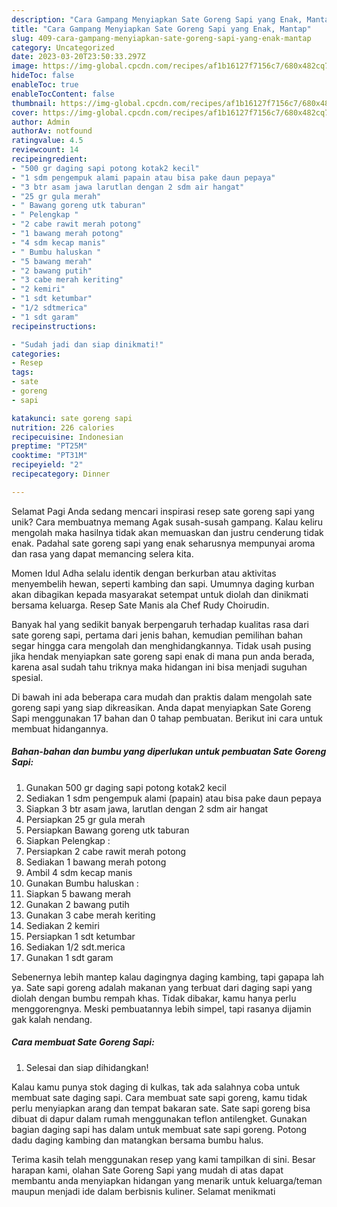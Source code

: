 ```yaml
---
description: "Cara Gampang Menyiapkan Sate Goreng Sapi yang Enak, Mantap"
title: "Cara Gampang Menyiapkan Sate Goreng Sapi yang Enak, Mantap"
slug: 409-cara-gampang-menyiapkan-sate-goreng-sapi-yang-enak-mantap
category: Uncategorized
date: 2023-03-20T23:50:33.297Z
image: https://img-global.cpcdn.com/recipes/af1b16127f7156c7/680x482cq70/sate-goreng-sapi-foto-resep-utama.jpg
hideToc: false
enableToc: true
enableTocContent: false
thumbnail: https://img-global.cpcdn.com/recipes/af1b16127f7156c7/680x482cq70/sate-goreng-sapi-foto-resep-utama.jpg
cover: https://img-global.cpcdn.com/recipes/af1b16127f7156c7/680x482cq70/sate-goreng-sapi-foto-resep-utama.jpg
author: Admin
authorAv: notfound
ratingvalue: 4.5
reviewcount: 14
recipeingredient:
- "500 gr daging sapi potong kotak2 kecil"
- "1 sdm pengempuk alami papain atau bisa pake daun pepaya"
- "3 btr asam jawa larutlan dengan 2 sdm air hangat"
- "25 gr gula merah"
- " Bawang goreng utk taburan"
- " Pelengkap "
- "2 cabe rawit merah potong"
- "1 bawang merah potong"
- "4 sdm kecap manis"
- " Bumbu haluskan "
- "5 bawang merah"
- "2 bawang putih"
- "3 cabe merah keriting"
- "2 kemiri"
- "1 sdt ketumbar"
- "1/2 sdtmerica"
- "1 sdt garam"
recipeinstructions:

- "Sudah jadi dan siap dinikmati!"
categories:
- Resep
tags:
- sate
- goreng
- sapi

katakunci: sate goreng sapi 
nutrition: 226 calories
recipecuisine: Indonesian
preptime: "PT25M"
cooktime: "PT31M"
recipeyield: "2"
recipecategory: Dinner

---
```



Selamat Pagi Anda sedang mencari inspirasi resep sate goreng sapi yang unik? Cara membuatnya memang Agak susah-susah gampang. Kalau keliru mengolah maka hasilnya tidak akan memuaskan dan justru cenderung tidak enak. Padahal sate goreng sapi yang enak seharusnya mempunyai aroma dan rasa yang dapat memancing selera kita.


Momen Idul Adha selalu identik dengan berkurban atau aktivitas menyembelih hewan, seperti kambing dan sapi. Umumnya daging kurban akan dibagikan kepada masyarakat setempat untuk diolah dan dinikmati bersama keluarga. Resep Sate Manis ala Chef Rudy Choirudin.

Banyak hal yang sedikit banyak berpengaruh terhadap kualitas rasa dari sate goreng sapi, pertama dari jenis bahan, kemudian pemilihan bahan segar hingga cara mengolah dan menghidangkannya. Tidak usah pusing jika hendak menyiapkan sate goreng sapi enak di mana pun anda berada, karena asal sudah tahu triknya maka hidangan ini bisa menjadi suguhan spesial.


Di bawah ini ada beberapa cara mudah dan praktis dalam mengolah sate goreng sapi yang siap dikreasikan. Anda dapat menyiapkan Sate Goreng Sapi menggunakan 17 bahan dan 0 tahap pembuatan. Berikut ini cara untuk membuat hidangannya.

<!--inarticleads1-->

##### Bahan-bahan dan bumbu yang diperlukan untuk pembuatan Sate Goreng Sapi:

1. Gunakan 500 gr daging sapi potong kotak2 kecil
1. Sediakan 1 sdm pengempuk alami (papain) atau bisa pake daun pepaya
1. Siapkan 3 btr asam jawa, larutlan dengan 2 sdm air hangat
1. Persiapkan 25 gr gula merah
1. Persiapkan  Bawang goreng utk taburan
1. Siapkan  Pelengkap :
1. Persiapkan 2 cabe rawit merah potong
1. Sediakan 1 bawang merah potong
1. Ambil 4 sdm kecap manis
1. Gunakan  Bumbu haluskan :
1. Siapkan 5 bawang merah
1. Gunakan 2 bawang putih
1. Gunakan 3 cabe merah keriting
1. Sediakan 2 kemiri
1. Persiapkan 1 sdt ketumbar
1. Sediakan 1/2 sdt.merica
1. Gunakan 1 sdt garam


Sebenernya lebih mantep kalau dagingnya daging kambing, tapi gapapa lah ya. Sate sapi goreng adalah makanan yang terbuat dari daging sapi yang diolah dengan bumbu rempah khas. Tidak dibakar, kamu hanya perlu menggorengnya. Meski pembuatannya lebih simpel, tapi rasanya dijamin gak kalah nendang. 

<!--inarticleads2-->

##### Cara membuat Sate Goreng Sapi:


1. Selesai dan siap dihidangkan!

Kalau kamu punya stok daging di kulkas, tak ada salahnya coba untuk membuat sate daging sapi. Cara membuat sate sapi goreng, kamu tidak perlu menyiapkan arang dan tempat bakaran sate. Sate sapi goreng bisa dibuat di dapur dalam rumah menggunakan teflon antilengket. Gunakan bagian daging sapi has dalam untuk membuat sate sapi goreng. Potong dadu daging kambing dan matangkan bersama bumbu halus. 

Terima kasih telah menggunakan resep yang kami tampilkan di sini. Besar harapan kami, olahan Sate Goreng Sapi yang mudah di atas dapat membantu anda menyiapkan hidangan yang menarik untuk keluarga/teman maupun menjadi ide dalam berbisnis kuliner. Selamat menikmati
